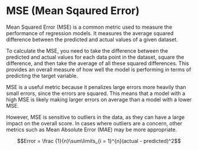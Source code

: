 # MSE (Mean Sqaured Error) 

Mean Squared Error (MSE) is a common metric used to measure the performance of regression models. It measures the average squared difference between the predicted and actual values of a given dataset.

To calculate the MSE, you need to take the difference between the predicted and actual values for each data point in the dataset, square the difference, and then take the average of all these squared differences. This provides an overall measure of how well the model is performing in terms of predicting the target variable.

MSE is a useful metric because it penalizes large errors more heavily than small errors, since the errors are squared. This means that a model with a high MSE is likely making larger errors on average than a model with a lower MSE.

However, MSE is sensitive to outliers in the data, as they can have a large impact on the overall score. In cases where outliers are a concern, other metrics such as Mean Absolute Error (MAE) may be more appropriate.

$$Error = \frac {1}{n}\sum\limits_{i = 1}^{n}(actual - predicted)^2$$
